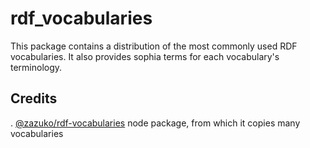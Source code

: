 # rdf_vocabularies

This package contains a distribution of the most commonly used RDF vocabularies. It also provides sophia terms for each vocabulary's terminology.


## Credits
. [@zazuko/rdf-vocabularies](https://github.com/zazuko/rdf-vocabularies) node package, from which it copies many vocabularies
